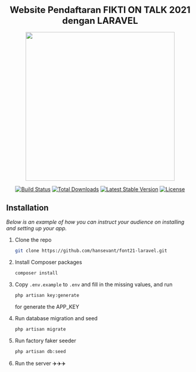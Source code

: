 <h1 align="center" style="font-size:24px;">Website Pendaftaran FIKTI ON TALK 2021 dengan LARAVEL</h1>

<p align="center"><a href="https://laravel.com" target="_blank"><img src="https://raw.githubusercontent.com/laravel/art/master/logo-lockup/5%20SVG/2%20CMYK/1%20Full%20Color/laravel-logolockup-cmyk-red.svg" width="400"></a></p>

<p align="center">
<a href="https://travis-ci.org/laravel/framework"><img src="https://travis-ci.org/laravel/framework.svg" alt="Build Status"></a>
<a href="https://packagist.org/packages/laravel/framework"><img src="https://img.shields.io/packagist/dt/laravel/framework" alt="Total Downloads"></a>
<a href="https://packagist.org/packages/laravel/framework"><img src="https://img.shields.io/packagist/v/laravel/framework" alt="Latest Stable Version"></a>
<a href="https://packagist.org/packages/laravel/framework"><img src="https://img.shields.io/packagist/l/laravel/framework" alt="License"></a>
</p>

## Installation

_Below is an example of how you can instruct your audience on installing and setting up your app._

1. Clone the repo

    ```sh
    git clone https://github.com/hansevant/font21-laravel.git
    ```

2. Install Composer packages

    ```sh
    composer install
    ```

3. Copy `.env.example` to `.env` and fill in the missing values, and run

    ```sh
    php artisan key:generate
    ```

    for generate the APP_KEY

4. Run database migration and seed

    ```sh
    php artisan migrate
    ```

5. Run factory faker seeder

    ```sh
    php artisan db:seed
    ```

6. Run the server
   ✈️✈️✈️
